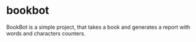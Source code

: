 # bookbot

BookBot is a simple project, that takes a book and generates a report with words and characters counters.
